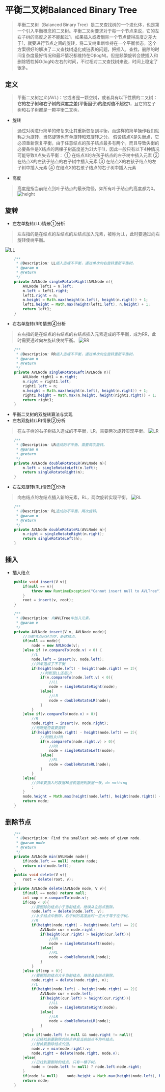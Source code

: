 # 平衡二叉树Balanced Binary Tree
>平衡二叉树（Balanced Binary Tree）是二叉查找树的一个进化体，也是第一个引入平衡概念的二叉树。平衡二叉树要求对于每一个节点来说，它的左右子树的高度之差不能超过1，如果插入或者删除一个节点使得高度之差大于1，就要进行节点之间的旋转，将二叉树重新维持在一个平衡状态。这个方案很好的解决了二叉查找树退化成链表的问题，把插入，查找，删除的时间复杂度最好情况和最坏情况都维持在O(logN)。但是频繁旋转会使插入和删除牺牲掉O(logN)左右的时间，不过相对二叉查找树来说，时间上稳定了很多。

## 定义
>平衡二叉树定义(AVL)：它或者是一颗空树，或者具有以下性质的二叉树：**它的左子树和右子树的深度之差(平衡因子)的绝对值不超过1**，且它的左子树和右子树都是一颗平衡二叉树。

* 旋转
>通过对树进行简单的修复来让其重新恢复到平衡，而这样的简单操作我们就称之为旋转，当然旋转也有单旋转和双旋转之分。
假设结点X是失衡点，它必须重新恢复平衡，由于任意结点的孩子结点最多有两个，而且导致失衡的必要条件是X结点的两棵子树高度差为2(大于1)，因此一般只有以下4种情况可能导致X点失去平衡：
① 在结点X的左孩子结点的左子树中插入元素
② 在结点X的左孩子结点的右子树中插入元素
③ 在结点X的右孩子结点的左子树中插入元素
④ 在结点X的右孩子结点的右子树中插入元素

* 高度
>高度是指当前结点到叶子结点的最长路径，如所有叶子结点的高度都为0。
![height](https://i.imgur.com/dA8OWAs.png)

## 旋转
* 左左单旋转(LL)情景①分析
>左左指的是在结点的左结点的左结点加入元素，被称为LL，此时要通过向右旋转使树平衡。

![LL](https://i.imgur.com/kpMVlUs.png)
```Java
	/**
	 * @Description: LL插入造成不平衡，通过单次向右旋转重新平衡树。
	 * @param n
	 * @return
	 */
	private AVLNode singleRotateRight(AVLNode n){
		AVLNode left1 = n.left;
		n.left = left1.right;
		left1.right = n;
		n.height = Math.max(height(n.left), height(n.right)) + 1;
		left1.height = Math.max(height(left1.left), n.height) + 1;
		return left1;
	}
```

* 右右单旋转(RR)情景④分析
>右右指的是在结点的右结点的右结点插入元素造成的不平衡，成为RR，此时需要通过向左旋转使树平衡。
![RR](https://i.imgur.com/CkFlj4X.png)
```Java
	/**
	 * @Description: RR插入造成不平衡，通过单次向左旋转重新平衡树。
	 * @param n
	 * @return
	 */
	private AVLNode singleRotateLeft(AVLNode n){
		AVLNode right1 = n.right;
		n.right = right1.left;
		right1.left = n;
		n.height = Math.max(height(n.left), height(n.right)) + 1;
		right1.height = Math.max(n.height, height(right1.right)) + 1;
		return right1;
	}
```

* 平衡二叉树的双旋转算法与实现
* 左右双旋转(LR)情景②分析
>在左子树的右子树插入造成的不平衡，LR，需要两次旋转实现平衡。
![LR](https://i.imgur.com/926XxBS.png)
```Java
	/**
	 * @Description: LR造成的不平衡，需要两次旋转。
	 * @param n
	 * @return
	 */
	private AVLNode doubleRotateLR(AVLNode n){
		n.left = singleRotateLeft(n.left);
		return singleRotateRight(n);
	}
```

* 右左双旋转(RL)情景③分析
>向右结点的左结点插入新的元素，RL，两次旋转实现平衡。
![RL](https://i.imgur.com/oZwL15T.png)
```Java
	/**
	 * @Description: RL造成的不平衡，两次旋转。
	 * @param n
	 * @return
	 */
	private AVLNode doubleRotateRL(AVLNode n){
		n.right = singleRotateRight(n.right);
		return singleRotateLeft(n);
	}
```

## 插入
* 插入结点
```Java
	public void insert(V v){
		if(null == v){
			throw new RuntimeException("Cannot insert null to AVLTree");
		}
		root = insert(v, root);
	}

	/**
	 * @Description: 向AVLTree中加入元素。
	 * @param v
	 */
	private AVLNode insert(V v, AVLNode node){
		//当前节点已经为空，新建结点。
		if(null == node){
			node = new AVLNode(v);
		}else if (v.compareTo(node.v) < 0) {
			//L
			node.left = insert(v, node.left);
			//如果造成了不平衡
			if(height(node.left) - height(node.right) == 2){
				//判断是LL还是LR
				if(v.compareTo(node.left.v) < 0){
					//LL
					node = singleRotateRight(node);
				}else{
					//LR
					node = doubleRotateLR(node);
				}
			}
		}else if(v.compareTo(node.v) > 0){
			//R
			node.right = insert(v, node.right);
			//判断是否需要旋转
			if(height(node.right) - height(node.left) == 2){
				//判断LR/RR
				if(v.compareTo(node.right.v) > 0){
					//RR
					node = singleRotateLeft(node);
				}else{
					//RL
					node = doubleRotateRL(node);
				}
			}
		}else{
			//如果要插入的数据和当前遍历到数据一致，do nothing
			;
		}
		node.height = Math.max(height(node.left), height(node.right)) + 1;
		return node;
	}
```

## 删除节点
```Java
	/**
	 * @Description: Find the smallest sub-node of given node.
	 * @param node
	 * @return
	 */
	private AVLNode min(AVLNode node){
		if(node.left == null) return node;
		return min(node.left);
	}
	public void delete(V v){
		root = delete(root, v);
	}
	private AVLNode delete(AVLNode node, V v){
		if(null == node) return null;
		int cmp = v.compareTo(node.v);
		if(cmp < 0){
			//要删除的结点小于当前结点，继续从左结点删除。
			node.left = delete(node.left, v);
			//从子结点中删除，右子树的高度此时一定大于等于左子树。
			//R
			if(height(node.right) - height(node.left) == 2){
				AVLNode cur = node.right;
				if(height(cur.right) > height(cur.left)){
					//RR
					node = singleRotateLeft(node);
				}else{
					//RL
					node = doubleRotateRL(node);
				}
			}
		}else if(cmp > 0){
			//要删除的结点大于当前结点，继续从右结点删除。
			node.right = delete(node.right, v);
			//L
			if(height(node.left) - height(node.right) == 2){
				AVLNode cur = node.left;
				if(height(cur.left) > height(cur.right)){
					//LL
					node = singleRotateRight(node);
				}else{
					//LR
					node = doubleRotateLR(node);
				}
			}
		}else if(node.left != null && node.right != null){
			//已经找到要删除的结点并且当前结点不为叶结点。
			//替换要删除结点的值。
			node.v = min(node.right).v;
			node.right = delete(node.right, node.v);
		}else{
			//已找到要删除的结点，只有一棵子树。
			node = (node.left != null) ? node.left:node.right;
		}
		if(node != null)	node.height = Math.max(height(node.left), height(node.right)) + 1;
		return node;
	}
```

